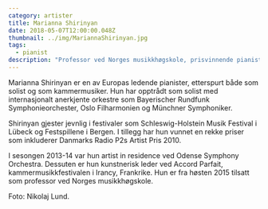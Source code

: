 ```yaml
---
category: artister
title: Marianna Shirinyan
date: 2018-05-07T12:00:00.048Z
thumbnail: ../img/MariannaShirinyan.jpg
tags:
  - pianist
description: "Professor ved Norges musikkhøgskole, prisvinnende pianist og solist med internasjonalt anerkjente orkestre. Har i flere år vært jurymedlem ved The International Edvard Grieg Piano Competition i Bergen."
---
```

Marianna Shirinyan er en av Europas ledende pianister, etterspurt både som solist og som kammermusiker. Hun har opptrådt som solist med internasjonalt anerkjente orkestre som Bayerischer Rundfunk Symphonieorchester, Oslo Filharmonien og Münchner Symphoniker.

Shirinyan gjester jevnlig i festivaler som Schleswig-Holstein Musik Festival i Lübeck og Festspillene i Bergen. I tillegg har hun vunnet en rekke priser som inkluderer Danmarks Radio P2s Artist Pris 2010.

I sesongen 2013-14 var hun artist in residence ved Odense Symphony Orchestra. Dessuten er hun kunstnerisk leder ved Accord Parfait, kammermusikkfestivalen i Irancy, Frankrike. Hun er fra høsten 2015 tilsatt som professor ved Norges musikkhøgskole.

Foto: Nikolaj Lund.
